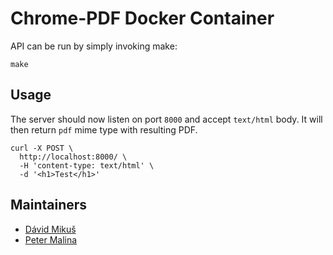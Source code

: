 # Chrome-PDF Docker Container

API can be run by simply invoking make:
```
make
```

## Usage

The server should now listen on port `8000` and accept `text/html` body. It will then return `pdf` mime type with resulting PDF.

```
curl -X POST \
  http://localhost:8000/ \
  -H 'content-type: text/html' \
  -d '<h1>Test</h1>'
```

## Maintainers

- [Dávid Mikuš](https://github.com/dasio)
- [Peter Malina](https://github.com/gelidus)